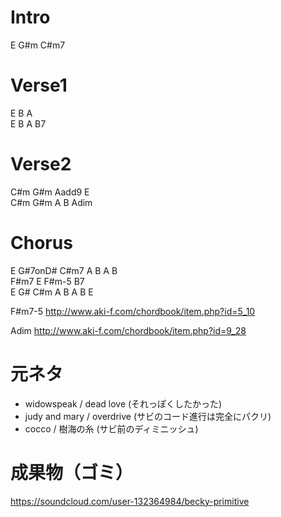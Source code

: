 # Intro

E G#m C#m7 

# Verse1 

E B A   
E B A B7   

# Verse2 

C#m G#m Aadd9 E  
C#m G#m A B Adim   

# Chorus

    
E G#7onD# C#m7 A B A B     
F#m7 E F#m-5 B7   
E G# C#m A B A B E   

F#m7-5
http://www.aki-f.com/chordbook/item.php?id=5_10

Adim 
http://www.aki-f.com/chordbook/item.php?id=9_28

# 元ネタ

- widowspeak / dead love (それっぽくしたかった)
- judy and mary / overdrive (サビのコード進行は完全にパクリ)
- cocco / 樹海の糸 (サビ前のディミニッシュ)

# 成果物（ゴミ）

https://soundcloud.com/user-132364984/becky-primitive

